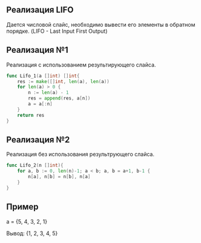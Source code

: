 ## Реализация LIFO

Дается числовой слайс, необходимо вывести его элементы в обратном порядке. (LIFO - Last Input First Output)

## Реализация №1
Реализация с использованием результирующего слайса. 

```go
func Lifo_1(a []int) []int{
    res := make([]int, len(a), len(a))
    for len(a) > 0 {
        n := len(a) - 1
        res = append(res, a[n])
        a = a[:n]
    }
    return res
}
```

## Реализация №2
Реализация без использования результрующего слайса. 

```go
func Lifo_2(n []int){
    for a, b := 0, len(n)-1; a < b; a, b = a+1, b-1 {
        n[a], n[b] = n[b], n[a]
    }
}
```

## Пример

a = {5, 4, 3, 2, 1}

Вывод: {1, 2, 3, 4, 5}
